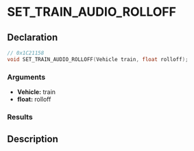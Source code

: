 # SET_TRAIN_AUDIO_ROLLOFF

## Declaration
```cpp
// 0x1C21158
void SET_TRAIN_AUDIO_ROLLOFF(Vehicle train, float rolloff);
```

### Arguments
- **Vehicle:** train
- **float:** rolloff

### Results

## Description
